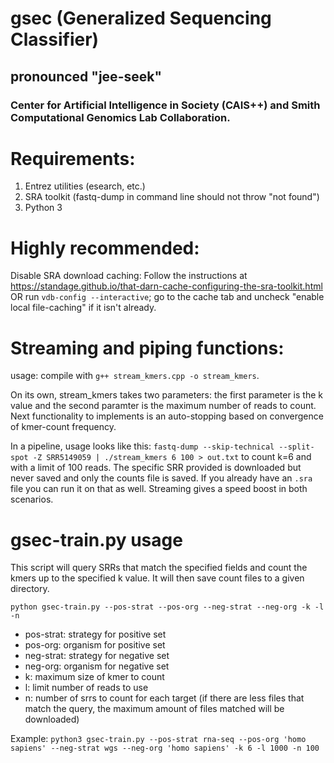 # gsec (Generalized Sequencing Classifier)
## pronounced "jee-seek"
### Center for Artificial Intelligence in Society (CAIS++) and Smith Computational Genomics Lab Collaboration.

# Requirements:
1. Entrez utilities (esearch, etc.)
2. SRA toolkit (fastq-dump in command line should not throw "not found")
3. Python 3

# Highly recommended:
Disable SRA download caching: Follow the instructions at https://standage.github.io/that-darn-cache-configuring-the-sra-toolkit.html OR run `vdb-config --interactive`; go to the cache tab and uncheck "enable local file-caching" if it isn't already. 

# Streaming and piping functions:
usage: compile with `g++ stream_kmers.cpp -o stream_kmers`.

On its own, stream_kmers takes two parameters: the first parameter is the k value and the second paramter is the maximum number of reads to count. Next functionality to implements is an auto-stopping based on convergence of kmer-count frequency.

In a pipeline, usage looks like this: `fastq-dump --skip-technical --split-spot -Z SRR5149059 | ./stream_kmers 6 100 > out.txt` to count k=6 and with a limit of 100 reads. The specific SRR provided is downloaded but never saved and only the counts file is saved. If you already have an `.sra` file you can run it on that as well. Streaming gives a speed boost in both scenarios.

# gsec-train.py usage
This script will query SRRs that match the specified fields and count the kmers up to the specified k value. It will then save count files to a given directory.


`python gsec-train.py --pos-strat --pos-org --neg-strat --neg-org -k -l -n`
- pos-strat: strategy for positive set
- pos-org: organism for positive set
- neg-strat: strategy for negative set
- neg-org: organism for negative set
- k: maximum size of kmer to count
- l: limit number of reads to use
- n: number of srrs to count for each target (if there are less files that match the query, the maximum amount of files matched will be downloaded)

Example:
`python3 gsec-train.py --pos-strat rna-seq --pos-org 'homo sapiens' --neg-strat wgs --neg-org 'homo sapiens' -k 6 -l 1000 -n 100
`

